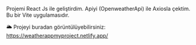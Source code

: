 Projemi React Js ile geliştirdim.
Apiyi (OpenweatherApi) ile Axiosla çektim.
Bu bir Vite uygulamasıdır.

  🌥
  Projeyi buradan görüntülüyebilirsiniz:
  https://weatherappmyproject.netlify.app/
 
